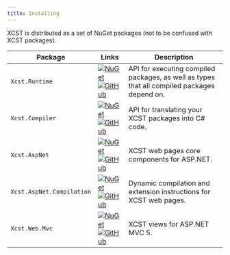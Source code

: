 ```yaml
---
title: Installing
---
```

XCST is distributed as a set of NuGet packages (not to be confused with XCST packages).

Package | Links | Description
------- | ----- | -----------
`Xcst.Runtime` | [![NuGet](https://img.shields.io/nuget/v/Xcst.Runtime.svg?label=Xcst.Runtime)](https://www.nuget.org/packages/Xcst.Runtime)<br>[![GitHub](https://img.shields.io/github/stars/maxtoroq/XCST.svg?style=social&label=Star)](https://github.com/maxtoroq/XCST) | API for executing compiled packages, as well as types that all compiled packages depend on.
`Xcst.Compiler` | [![NuGet](https://img.shields.io/nuget/v/Xcst.Compiler.svg?label=Xcst.Compiler)](https://www.nuget.org/packages/Xcst.Compiler)<br>[![GitHub](https://img.shields.io/github/stars/maxtoroq/XCST.svg?style=social&label=Star)](https://github.com/maxtoroq/XCST) | API for translating your XCST packages into C# code.
`Xcst.AspNet` | [![NuGet](https://img.shields.io/nuget/v/Xcst.AspNet.svg?label=Xcst.AspNet)](https://www.nuget.org/packages/Xcst.AspNet)<br>[![GitHub](https://img.shields.io/github/stars/maxtoroq/XCST-a.svg?style=social&label=Star)](https://github.com/maxtoroq/XCST-a) | XCST web pages core components for ASP.NET.
`Xcst.AspNet.Compilation` | [![NuGet](https://img.shields.io/nuget/v/Xcst.AspNet.Compilation.svg?label=Xcst.AspNet.Compilation)](https://www.nuget.org/packages/Xcst.AspNet.Compilation)<br>[![GitHub](https://img.shields.io/github/stars/maxtoroq/XCST-a.svg?style=social&label=Star)](https://github.com/maxtoroq/XCST-a) | Dynamic compilation and extension instructions for XCST web pages.
`Xcst.Web.Mvc` | [![NuGet](https://img.shields.io/nuget/v/Xcst.Web.Mvc.svg?label=Xcst.Web.Mvc)](https://www.nuget.org/packages/Xcst.Web.Mvc)<br>[![GitHub](https://img.shields.io/github/stars/maxtoroq/XCST-a.svg?style=social&label=Star)](https://github.com/maxtoroq/XCST-a) | XCST views for ASP.NET MVC 5.
